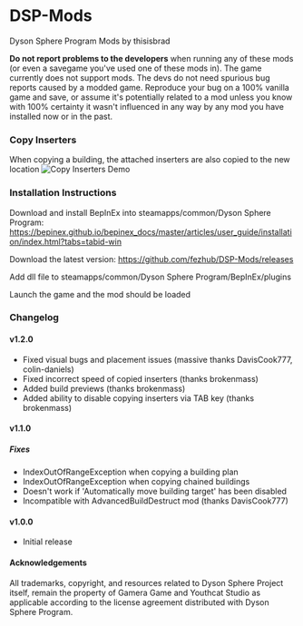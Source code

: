 # DSP-Mods
Dyson Sphere Program Mods by thisisbrad

**Do not report problems to the developers** when running any of these mods (or even a savegame you've used one of these mods in). The game currently does not support mods. The devs do not need spurious bug reports caused by a modded game. Reproduce your bug on a 100% vanilla game and save, or assume it's potentially related to a mod unless you know with 100% certainty it wasn't influenced in any way by any mod you have installed now or in the past. 

### Copy Inserters
When copying a building, the attached inserters are also copied to the new location
![Copy Inserters Demo](copyinserters.gif)

### Installation Instructions
Download and install BepInEx into steamapps/common/Dyson Sphere Program: https://bepinex.github.io/bepinex_docs/master/articles/user_guide/installation/index.html?tabs=tabid-win

Download the latest version: https://github.com/fezhub/DSP-Mods/releases

Add dll file to steamapps/common/Dyson Sphere Program/BepInEx/plugins

Launch the game and the mod should be loaded

### Changelog
#### v1.2.0
- Fixed visual bugs and placement issues (massive thanks DavisCook777, colin-daniels)
- Fixed incorrect speed of copied inserters (thanks brokenmass)
- Added build previews (thanks brokenmass)
- Added ability to disable copying inserters via TAB key (thanks brokenmass)
#### v1.1.0
##### Fixes
- IndexOutOfRangeException when copying a building plan
- IndexOutOfRangeException when copying chained buildings
- Doesn't work if 'Automatically move building target' has been disabled
- Incompatible with AdvancedBuildDestruct mod (thanks DavisCook777)
#### v1.0.0
- Initial release



#### Acknowledgements

All trademarks, copyright, and resources related to Dyson Sphere Project itself, remain the property of Gamera Game and Youthcat Studio as applicable according to the license agreement distributed with Dyson Sphere Program.
